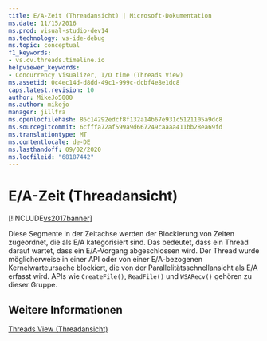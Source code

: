 ```yaml
---
title: E/A-Zeit (Threadansicht) | Microsoft-Dokumentation
ms.date: 11/15/2016
ms.prod: visual-studio-dev14
ms.technology: vs-ide-debug
ms.topic: conceptual
f1_keywords:
- vs.cv.threads.timeline.io
helpviewer_keywords:
- Concurrency Visualizer, I/O time (Threads View)
ms.assetid: 0c4ec14d-d8dd-49c1-999c-dcbf4e8e1dc8
caps.latest.revision: 10
author: MikeJo5000
ms.author: mikejo
manager: jillfra
ms.openlocfilehash: 86c14292edcf8f132a14b67e931c5121105a9dc8
ms.sourcegitcommit: 6cfffa72af599a9d667249caaaa411bb28ea69fd
ms.translationtype: MT
ms.contentlocale: de-DE
ms.lasthandoff: 09/02/2020
ms.locfileid: "68187442"
---
```

# <a name="io-time-threads-view"></a>E/A-Zeit (Threadansicht)
[!INCLUDE[vs2017banner](../includes/vs2017banner.md)]

Diese Segmente in der Zeitachse werden der Blockierung von Zeiten zugeordnet, die als E/A kategorisiert sind. Das bedeutet, dass ein Thread darauf wartet, dass ein E/A-Vorgang abgeschlossen wird. Der Thread wurde möglicherweise in einer API oder von einer E/A-bezogenen Kernelwarteursache blockiert, die von der Parallelitätsschnellansicht als E/A erfasst wird. APIs wie `CreateFile()`, `ReadFile()` und `WSARecv()` gehören zu dieser Gruppe.  
  
## <a name="see-also"></a>Weitere Informationen  
 [Threads View (Threadansicht)](../profiling/threads-view-parallel-performance.md)
